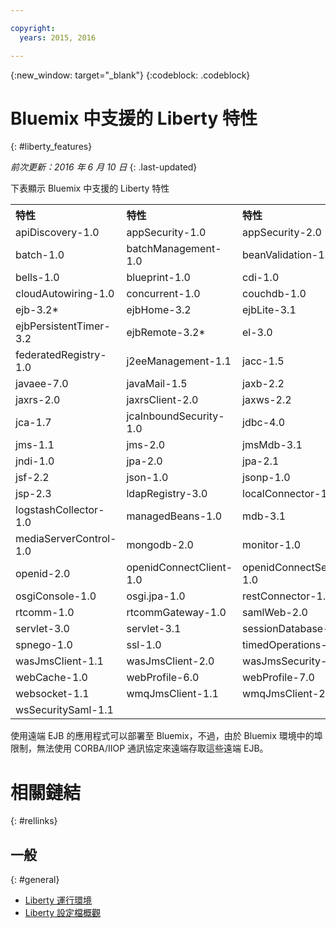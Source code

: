 ```yaml
---

copyright:
  years: 2015, 2016

---
```


{:new_window: target="_blank"}
{:codeblock: .codeblock}

# Bluemix 中支援的 Liberty 特性
{: #liberty_features}

*前次更新：2016 年 6 月 10 日*
{: .last-updated}

下表顯示 Bluemix 中支援的 Liberty 特性

<table>

<tr>
<th align="left">特性</th>
<th align="left">特性</th>
<th align="left">特性</th>
<th align="left">特性</th>
</tr>

<tr>
<td>apiDiscovery-1.0</td>
<td>appSecurity-1.0</td>
<td>appSecurity-2.0</td>
<td>appState-1.0</td>
</tr>

<tr>
<td>batch-1.0</td>
<td>batchManagement-1.0</td>
<td>beanValidation-1.0 </td>
<td>beanValidation-1.1</td>
</tr>

<tr>
<td>bells-1.0</td>
<td>blueprint-1.0</td>
<td>cdi-1.0</td>
<td>cdi-1.2</td>
</tr>

<tr>
<td>cloudAutowiring-1.0 </td>
<td>concurrent-1.0</td>
<td>couchdb-1.0</td>
<td>distributedMap-1.0 </td>
</tr>

<tr>
<td>ejb-3.2*</td>
<td>ejbHome-3.2</td>
<td>ejbLite-3.1</td>
<td>ejbLite-3.2</td>
</tr>

<tr>
<td>ejbPersistentTimer-3.2</td>
<td>ejbRemote-3.2*</td>
<td>el-3.0</td>
<td>eventLogging-1.0</td>
</tr>

<tr>
<td>federatedRegistry-1.0</td>
<td>j2eeManagement-1.1</td>
<td>jacc-1.5</td>
<td>jaspic-1.1</td>
</tr>

<tr>
<td>javaee-7.0</td>
<td>javaMail-1.5</td>
<td>jaxb-2.2</td>
<td>jaxrs-1.1</td>
</tr>

<tr>
<td>jaxrs-2.0</td>
<td>jaxrsClient-2.0</td>
<td>jaxws-2.2 </td>
<td>jca-1.6 </td>
</tr>

<tr>
<td>jca-1.7</td>
<td>jcaInboundSecurity-1.0</td>
<td>jdbc-4.0</td>
<td>jdbc-4.1</td>
</tr>

<tr>
<td>jms-1.1</td>
<td>jms-2.0</td>
<td>jmsMdb-3.1 </td>
<td>jmsMdb-3.2</td>
</tr>

<tr>
<td>jndi-1.0</td>
<td>jpa-2.0</td>
<td>jpa-2.1</td>
<td>jsf-2.0</td>
</tr>

<tr>
<td>jsf-2.2</td>
<td>json-1.0 </td>
<td>jsonp-1.0</td>
<td>jsp-2.2</td>
</tr>

<tr>
<td>jsp-2.3</td>
<td>ldapRegistry-3.0 </td>
<td>localConnector-1.0 </td>
<td>logAnalysis-1.0</td>
</tr>

<tr>
<td>logstashCollector-1.0</td>
<td>managedBeans-1.0</td>
<td>mdb-3.1</td>
<td>mdb-3.2 </td>
</tr>

<tr>
<td>mediaServerControl-1.0</td>
<td>mongodb-2.0 </td>
<td>monitor-1.0 </td>
<td>oauth-2.0 </td>
</tr>

<tr>
<td>openid-2.0 </td>
<td>openidConnectClient-1.0 </td>
<td>openidConnectServer-1.0 </td>
<td>osgiAppIntegration-1.0</td>
</tr>

<tr>
<td>osgiConsole-1.0 </td>
<td>osgi.jpa-1.0 </td>
<td>restConnector-1.0 </td>
<td>requestTiming-1.0</td>
</tr>

<tr>
<td>rtcomm-1.0</td>
<td>rtcommGateway-1.0</td>
<td>samlWeb-2.0</td>
<td>scim-1.0</td>
</tr>

<tr>
<td>servlet-3.0</td>
<td>servlet-3.1</td>
<td>sessionDatabase-1.0 </td>
<td>sipServlet-1.1</td>
</tr>

<tr>
<td>spnego-1.0</td>
<td>ssl-1.0 </td>
<td>timedOperations-1.0 </td>
<td>wab-1.0 </td>
</tr>

<tr>
<td>wasJmsClient-1.1 </td>
<td>wasJmsClient-2.0</td>
<td>wasJmsSecurity-1.0 </td>
<td>wasJmsServer-1.0 </td>
</tr>

<tr>
<td>webCache-1.0 </td>
<td>webProfile-6.0 </td>
<td>webProfile-7.0</td>
<td>websocket-1.0</td>
</tr>

<tr>
<td>websocket-1.1</td>
<td>wmqJmsClient-1.1 </td>
<td>wmqJmsClient-2.0</td>
<td>wsSecurity-1.1</td>
</tr>

<tr>
<td>wsSecuritySaml-1.1</td>
<td></td>
<td></td>
<td></td>
</tr>
</table>

使用遠端 EJB 的應用程式可以部署至 Bluemix，不過，由於 Bluemix 環境中的埠限制，無法使用 CORBA/IIOP 通訊協定來遠端存取這些遠端 EJB。

# 相關鏈結
{: #rellinks}
## 一般
{: #general}
* [Liberty 運行環境](index.html)
* [Liberty 設定檔概觀](http://www-01.ibm.com/support/knowledgecenter/SSAW57_8.5.5/com.ibm.websphere.wlp.nd.doc/ae/cwlp_about.html)
